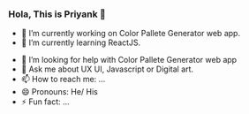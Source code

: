 ### Hola, This is Priyank 👋

- 🔭 I’m currently working on Color Pallete Generator web app.
- 🌱 I’m currently learning ReactJS.
<!-- - 👯 I’m looking to collaborate on ... -->
- 🤔 I’m looking for help with Color Pallete Generator web app
- 💬 Ask me about UX UI, Javascript or Digital art.
- 📫 How to reach me: ...
- 😄 Pronouns: He/ His
- ⚡ Fun fact: ...
